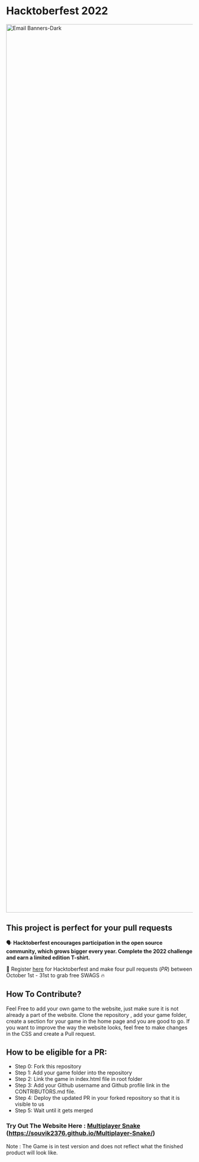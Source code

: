 # Hacktoberfest 2022
<img width="2400" alt="Email Banners-Dark" src="https://user-images.githubusercontent.com/80981317/192709928-0231082d-5654-4f52-8fef-ed51d7ef9b83.png">
 
## This project is perfect for your pull requests

🗣 **Hacktoberfest encourages participation in the open source community, which grows bigger every year. Complete the 2022 challenge and earn a limited edition T-shirt.**

📢 Register [here](https://hacktoberfest.digitalocean.com) for Hacktoberfest and make four pull requests (_PR_) between October 1st - 31st to grab free SWAGS 🔥

## How To Contribute?

Feel Free to add your own game to the website, just make sure it is not already a part of the website. Clone the repository , add your game folder, create a section for your game in the home page and you are good to go.
If you want to improve the way the website looks, feel free to make changes in the CSS and create a Pull request.


## How to be eligible for a PR:
- Step 0: Fork this repository 
- Step 1: Add your game folder into the repository
- Step 2: Link the game in index.html file in root folder
- Step 3: Add your Github username and Github profile link in the CONTRIBUTORS.md file.
- Step 4: Deploy the updated PR in your forked repository so that it is visible to us
- Step 5: Wait until it gets merged

### Try Out The Website Here : [Multiplayer Snake]()<br>(https://souvik2376.github.io/Multiplayer-Snake/)
Note : The Game is in test version and does not reflect what the finished product will look like.<br><br>
